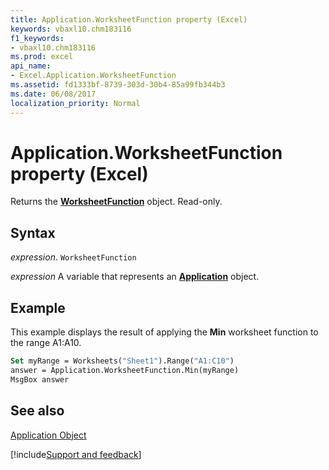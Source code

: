 ```yaml
---
title: Application.WorksheetFunction property (Excel)
keywords: vbaxl10.chm183116
f1_keywords:
- vbaxl10.chm183116
ms.prod: excel
api_name:
- Excel.Application.WorksheetFunction
ms.assetid: fd1333bf-8739-303d-30b4-85a99fb344b3
ms.date: 06/08/2017
localization_priority: Normal
---
```



# Application.WorksheetFunction property (Excel)

Returns the  **[WorksheetFunction](Excel.WorksheetFunction.md)** object. Read-only.


## Syntax

_expression_. `WorksheetFunction`

_expression_ A variable that represents an **[Application](Excel.Application(object).md)** object.


## Example

This example displays the result of applying the  **Min** worksheet function to the range A1:A10.


```vb
Set myRange = Worksheets("Sheet1").Range("A1:C10") 
answer = Application.WorksheetFunction.Min(myRange) 
MsgBox answer
```


## See also


[Application Object](Excel.Application(object).md)

[!include[Support and feedback](~/includes/feedback-boilerplate.md)]
